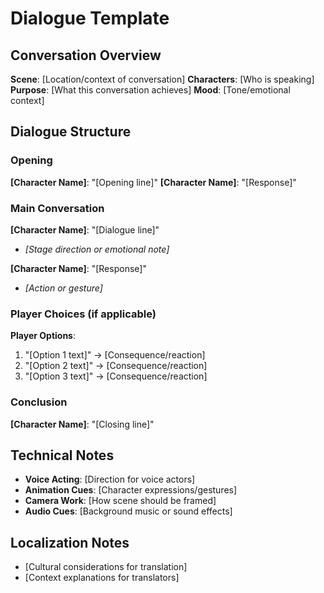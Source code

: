 # Dialogue Template

## Conversation Overview

**Scene**: [Location/context of conversation]
**Characters**: [Who is speaking]
**Purpose**: [What this conversation achieves]
**Mood**: [Tone/emotional context]

## Dialogue Structure

### Opening

**[Character Name]**: "[Opening line]"
**[Character Name]**: "[Response]"

### Main Conversation

**[Character Name]**: "[Dialogue line]"

- _[Stage direction or emotional note]_

**[Character Name]**: "[Response]"

- _[Action or gesture]_

### Player Choices (if applicable)

**Player Options**:

1. "[Option 1 text]" → [Consequence/reaction]
2. "[Option 2 text]" → [Consequence/reaction]
3. "[Option 3 text]" → [Consequence/reaction]

### Conclusion

**[Character Name]**: "[Closing line]"

## Technical Notes

- **Voice Acting**: [Direction for voice actors]
- **Animation Cues**: [Character expressions/gestures]
- **Camera Work**: [How scene should be framed]
- **Audio Cues**: [Background music or sound effects]

## Localization Notes

- [Cultural considerations for translation]
- [Context explanations for translators]
